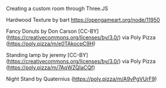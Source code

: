 Creating a custom room through Three.JS

Hardwood Texture by bart https://opengameart.org/node/11950

Fancy Donuts by Don Carson [CC-BY] (https://creativecommons.org/licenses/by/3.0/) via Poly Pizza (https://poly.pizza/m/e0TAkocpC9H)

Standing lamp by jeremy [CC-BY] (https://creativecommons.org/licenses/by/3.0/) via Poly Pizza (https://poly.pizza/m/7AqWZQIaCQf)

Night Stand by Quaternius (https://poly.pizza/m/A9vPgVUrF9)
